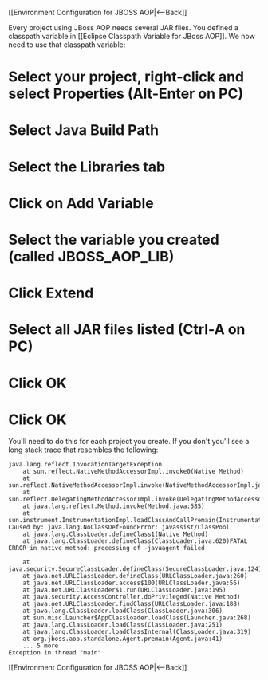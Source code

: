 [[Environment Configuration for JBOSS AOP|<--Back]]

Every project using JBoss AOP needs several JAR files. You defined a classpath variable in [[Eclipse Classpath Variable for JBoss AOP]]. We now need to use that classpath variable:

# Select your project, right-click and select **Properties** (Alt-Enter on PC)
# Select **Java Build Path**
# Select the **Libraries** tab
# Click on **Add Variable**
# Select the variable you created (called JBOSS_AOP_LIB)
# Click **Extend**
# Select all JAR files listed (Ctrl-A on PC)
# Click **OK**
# Click **OK**

You'll need to do this for each project you create. If you don't you'll see a long stack trace that resembles the following:
```
java.lang.reflect.InvocationTargetException
	at sun.reflect.NativeMethodAccessorImpl.invoke0(Native Method)
	at sun.reflect.NativeMethodAccessorImpl.invoke(NativeMethodAccessorImpl.java:39)
	at sun.reflect.DelegatingMethodAccessorImpl.invoke(DelegatingMethodAccessorImpl.java:25)
	at java.lang.reflect.Method.invoke(Method.java:585)
	at sun.instrument.InstrumentationImpl.loadClassAndCallPremain(InstrumentationImpl.java:141)
Caused by: java.lang.NoClassDefFoundError: javassist/ClassPool
	at java.lang.ClassLoader.defineClass1(Native Method)
	at java.lang.ClassLoader.defineClass(ClassLoader.java:620)FATAL ERROR in native method: processing of -javaagent failed

	at java.security.SecureClassLoader.defineClass(SecureClassLoader.java:124)
	at java.net.URLClassLoader.defineClass(URLClassLoader.java:260)
	at java.net.URLClassLoader.access$100(URLClassLoader.java:56)
	at java.net.URLClassLoader$1.run(URLClassLoader.java:195)
	at java.security.AccessController.doPrivileged(Native Method)
	at java.net.URLClassLoader.findClass(URLClassLoader.java:188)
	at java.lang.ClassLoader.loadClass(ClassLoader.java:306)
	at sun.misc.Launcher$AppClassLoader.loadClass(Launcher.java:268)
	at java.lang.ClassLoader.loadClass(ClassLoader.java:251)
	at java.lang.ClassLoader.loadClassInternal(ClassLoader.java:319)
	at org.jboss.aop.standalone.Agent.premain(Agent.java:41)
	... 5 more
Exception in thread "main" 
```
[[Environment Configuration for JBOSS AOP|<--Back]]